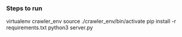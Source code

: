 
### Steps to run

virtualenv crawler_env
source ./crawler_env/bin/activate
pip install -r requirements.txt
python3 server.py
